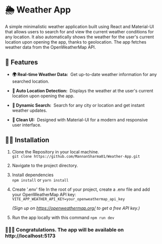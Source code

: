 # 🌦️ Weather App
A simple minimalistic weather application built using React and Material-UI that allows users to search for and view the current weather conditions for any location. It also automatically shows the weather for the user's current location upon opening the app, thanks to geolocation. The app fetches weather data from the OpenWeatherMap API.
## 🚀 Features
* **🌍 Real-time Weather Data:**&nbsp; Get up-to-date weather information for any searched location.

* **📍 Auto Location Detection:**&nbsp; Displays the weather at the user's current location upon opening the app.

* **🔄 Dynamic Search:**&nbsp; Search for any city or location and get instant weather updates.

* **💅 Clean UI:**&nbsp;  Designed with Material-UI for a modern and responsive user interface.


## 🧑‍💻 Installation

1. Clone the Repository in your local machine.  
`git clone https://github.com/MannanSharma01/Weather-App.git`  
2. Navigate to the project directory.
3. Install dependencies  
   `npm install` or `yarn install`
4. Create '.env' file
   In the root of your project, create a .env file and add your OpenWeatherMap API key:
   `VITE_APP_WEATHER_API_KEY=your_openweathermap_api_key`
   
   *(Sign up on https://openweathermap.org/ to get a free API key.)*
5. Run the app locally with this command
   `npm run dev`
   
### 🎉🎉🎉 Congratulations. The app will be available on  http://localhost:5173


